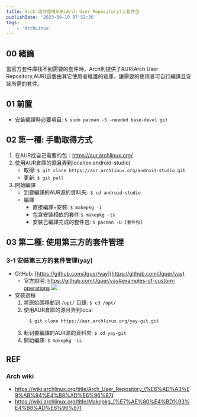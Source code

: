 ```yaml
---
title: Arch-如何使用AUR(Arch User Repository)上套件包
publishDate: '2023-09-10 07:52:36'
tags: 
    - 'ArchLinux'
---
```


## 00 緒論
當官方套件庫找不到需要的套件時，Arch則提供了AUR(Arch User Repository,AUR)這個由其它使用者維護的倉庫，讓需要的使用者可自行編譯且安裝所需的套件。
<!--more-->

## 01 前置
- 安裝編譯時必要項目: `$ sudo pacman -S -needed base-devel git`
 
## 02 第一種: 手動取得方式
1. 在AUR找自己需要的包：https://aur.archlinux.org/
2. 使用AUR倉庫的源且弄到local(ex:android-studio)
   * 取得: `$ git clone https://aur.archlinux.org/android-studio.git`
   * 更新: `$ git pull`
3. 開始編譯
   - 到要編譯的AUR源的資料夾:` $ cd android-studio`
   - 編譯
     * 直接編譯+安裝: `$ makepkg -i`
     * 包含安裝相依的套件:`$ makepkg -is`
     * 安裝己編譯完成的套件包: `$ pacman -U [套件包]`


## 03 第二種: 使用第三方的套件管理

### 3-1 安裝第三方的套件管理(yay)
- GitHub: [https://github.com/Jguer/yay](https://github.com/Jguer/yay)
  * 官方說明: https://github.com/Jguer/yay#examples-of-custom-operations
  ![](https://i.imgur.com/HyTR9NJ.png)
- 安裝過程
  1. 將原始碼移動到 `/opt/` 目錄: `$ cd /opt/`
  2. 使用AUR倉庫的源且弄到local
     ```
       $ git clone https://aur.archlinux.org/yay-git.git
     ```
  3. 転到要編譯的AUR源的資料夾: `$ cd yay-git`
  4. 開始編譯: `$ makepkg -is`

## REF
### Arch wiki
* https://wiki.archlinux.org/title/Arch_User_Repository_(%E6%AD%A3%E9%AB%94%E4%B8%AD%E6%96%87)
* https://wiki.archlinux.org/title/Makepkg_(%E7%AE%80%E4%BD%93%E4%B8%AD%E6%96%87)